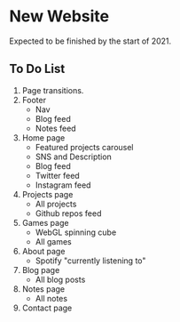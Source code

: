 # New Website

Expected to be finished by the start of 2021.

## To Do List

1. Page transitions.
2. Footer
   - Nav
   - Blog feed
   - Notes feed
3. Home page
   - Featured projects carousel
   - SNS and Description
   - Blog feed
   - Twitter feed
   - Instagram feed
4. Projects page
   - All projects
   - Github repos feed
5. Games page
   - WebGL spinning cube
   - All games
6. About page
   - Spotify "currently listening to"
7. Blog page
   - All blog posts
8. Notes page
   - All notes
9. Contact page
